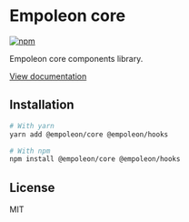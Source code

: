 # Empoleon core

[![npm](https://img.shields.io/npm/dm/@empoleon/core)](https://www.npmjs.com/package/@empoleon/core)

Empoleon core components library.

[View documentation](https://empoleon.dev/)

## Installation

```bash
# With yarn
yarn add @empoleon/core @empoleon/hooks

# With npm
npm install @empoleon/core @empoleon/hooks
```

## License

MIT
